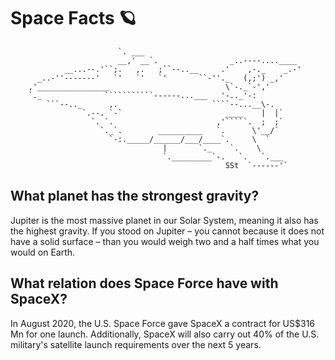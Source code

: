 # Space Facts 🪐

                            `. ___
                            __,' __`.                _..----....____
                __...--.'``;.   ,.   ;``--..__     .'    ,-._    _.-'
          _..-''-------'   `'   `'   `'       ``-''._   (,;') _,'
        ,'________________                          \`-._`-','
        `._              ```````````------...___   '-.._'-:
            ```--.._      ,.                     ````--...__\-.
                    `.--. `-`                       ____    |  |`
                      `. `.                       ,'`````.  ;  ;`
                        `._`.        __________   `.      \'__/`
                          `-:._____/______/___/____`.     \  `
                                      |       `._    `.    \
                                      `._________`-.   `.   `.___
                                                    SSt  `------'`

## What planet has the strongest gravity?

Jupiter is the most massive planet in our Solar System, meaning it also has the highest gravity. If you stood on Jupiter – you cannot because it does not have a solid surface – than you would weigh two and a half times what you would on Earth.

## What relation does Space Force have with SpaceX?

In August 2020, the U.S. Space Force gave SpaceX a contract for US$316 Mn for one launch. Additionally, SpaceX will also carry out 40% of the U.S. military's satellite launch requirements over the next 5 years.
